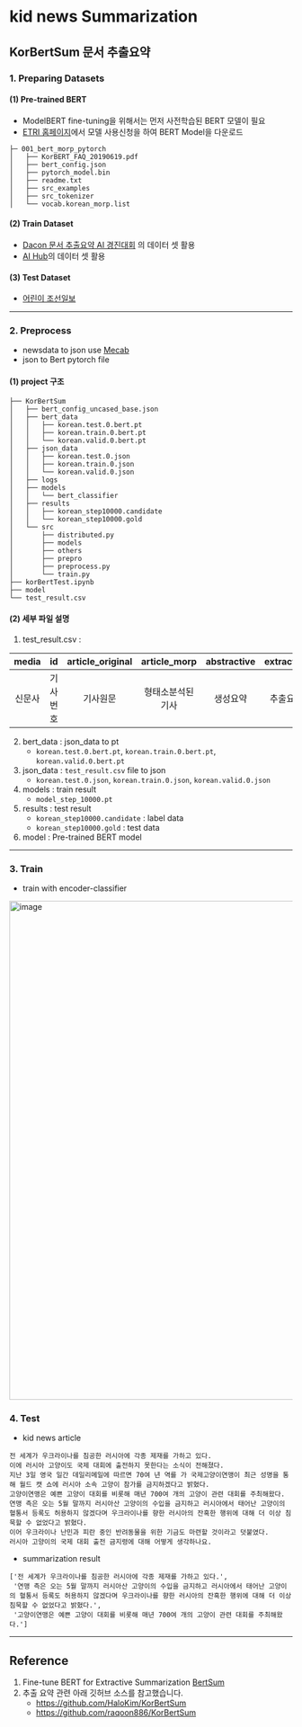 
# kid news Summarization


## KorBertSum 문서 추출요약 

### 1. Preparing Datasets

#### (1) Pre-trained BERT 
- ModelBERT fine-tuning을 위해서는 먼저 사전학습된 BERT 모델이 필요
- [ETRI 홈페이지](https://aiopen.etri.re.kr/service_dataset.php)에서 모델 사용신청을 하여 BERT Model을 다운로드

```
├─ 001_bert_morp_pytorch
│   ├── KorBERT_FAQ_20190619.pdf
│   ├── bert_config.json
│   ├── pytorch_model.bin
│   ├── readme.txt
│   ├── src_examples
│   ├── src_tokenizer
│   └── vocab.korean_morp.list
```

#### (2) Train Dataset
- [Dacon 문서 추출요약 AI 경진대회](https://dacon.io/competitions/official/235671/data) 의 데이터 셋 활용
- [AI Hub](https://aihub.or.kr/aidata/8054)의 데이터 셋 활용

#### (3) Test Dataset
- [어린이 조선일보](http://kid.chosun.com) 

---

### 2. Preprocess

- newsdata to json use [Mecab](https://konlpy.org/ko/latest/api/konlpy.tag/#mecab-class)
- json to Bert pytorch file

#### (1) project 구조

```
├── KorBertSum
│   ├── bert_config_uncased_base.json
│   ├── bert_data
│   │   ├── korean.test.0.bert.pt
│   │   ├── korean.train.0.bert.pt
│   │   └── korean.valid.0.bert.pt
│   ├── json_data
│   │   ├── korean.test.0.json
│   │   ├── korean.train.0.json
│   │   └── korean.valid.0.json
│   ├── logs
│   ├── models
│   │   └── bert_classifier
│   ├── results
│   │   ├── korean_step10000.candidate
│   │   └── korean_step10000.gold
│   └── src
│       ├── distributed.py
│       ├── models
│       ├── others
│       ├── prepro
│       ├── preprocess.py
│       └── train.py
├── korBertTest.ipynb
├── model
└── test_result.csv
```
#### (2) 세부 파일 설명

1. test_result.csv :

| media  |    id    | article_original |   article_morp    | abstractive | extractive |
|:----:|:------:|:--------------:|:---------------:|:---------:|:--------:|
| 신문사 | 기사번호 |     기사원문     | 형태소분석된 기사 |  생성요약   |  추출요약  |

2. bert_data : json_data to pt
   - `korean.test.0.bert.pt`, `korean.train.0.bert.pt`, `korean.valid.0.bert.pt`
3. json_data :  `test_result.csv` file to json
   - `korean.test.0.json`, `korean.train.0.json`, `korean.valid.0.json`
4. models : train result
   - `model_step_10000.pt` 
5. results : test result
   - `korean_step10000.candidate` : label data
   - `korean_step10000.gold` : test data
6. model : Pre-trained BERT model

---

### 3. Train
- train with encoder-classifier

<img width="888" alt="image" src="https://user-images.githubusercontent.com/44595181/163676742-e8f58c31-5b43-42ae-9162-70e4006e5608.png">


### 4. Test

- kid news article
```
전 세계가 우크라이나를 침공한 러시아에 각종 제재를 가하고 있다.
이에 러시아 고양이도 국제 대회에 출전하지 못한다는 소식이 전해졌다.
지난 3일 영국 일간 데일리메일에 따르면 70여 년 역를 가 국제고양이연맹이 최근 성명을 통해 월드 캣 쇼에 러시아 소속 고양이 참가를 금지하겠다고 밝혔다.
고양이연맹은 예쁜 고양이 대회를 비롯해 매년 700여 개의 고양이 관련 대회를 주최해왔다.
연맹 측은 오는 5월 말까지 러시아산 고양이의 수입을 금지하고 러시아에서 태어난 고양이의 혈통서 등록도 허용하지 않겠다며 우크라이나를 향한 러시아의 잔혹한 행위에 대해 더 이상 침묵할 수 없었다고 밝혔다.
이어 우크라이나 난민과 피란 중인 반려동물을 위한 기금도 마련할 것이라고 덧붙였다.
러시아 고양이의 국제 대회 출전 금지령에 대해 어떻게 생각하나요.
```

- summarization result
```
['전 세계가 우크라이나를 침공한 러시아에 각종 제재를 가하고 있다.',
 '연맹 측은 오는 5월 말까지 러시아산 고양이의 수입을 금지하고 러시아에서 태어난 고양이의 혈통서 등록도 허용하지 않겠다며 우크라이나를 향한 러시아의 잔혹한 행위에 대해 더 이상 침묵할 수 없었다고 밝혔다.',
 '고양이연맹은 예쁜 고양이 대회를 비롯해 매년 700여 개의 고양이 관련 대회를 주최해왔다.']
```

---

## Reference
1. Fine-tune BERT for Extractive Summarization [BertSum](https://github.com/nlpyang/BertSum)
2. 추출 요약 관련 아래 깃허브 소스를 참고했습니다.
	- https://github.com/HaloKim/KorBertSum
	- https://github.com/raqoon886/KorBertSum
